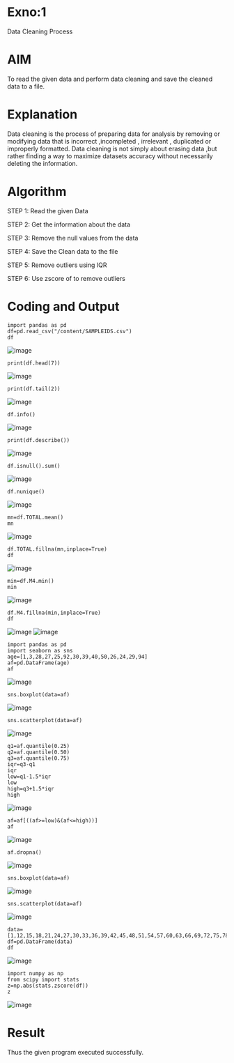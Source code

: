 # Exno:1
Data Cleaning Process

# AIM
To read the given data and perform data cleaning and save the cleaned data to a file.

# Explanation
Data cleaning is the process of preparing data for analysis by removing or modifying data that is incorrect ,incompleted , irrelevant , duplicated or improperly formatted. Data cleaning is not simply about erasing data ,but rather finding a way to maximize datasets accuracy without necessarily deleting the information.

# Algorithm
STEP 1: Read the given Data

STEP 2: Get the information about the data

STEP 3: Remove the null values from the data

STEP 4: Save the Clean data to the file

STEP 5: Remove outliers using IQR

STEP 6: Use zscore of to remove outliers

# Coding and Output

```
import pandas as pd
df=pd.read_csv("/content/SAMPLEIDS.csv")
df
```
![image](https://github.com/Sangavi-suresh/exno1/assets/118541861/ab31b7f2-bdf4-4c88-b5c5-5cba0e994202)

```
print(df.head(7))
```
![image](https://github.com/Sangavi-suresh/exno1/assets/118541861/690fae64-e0e2-4a0b-a70d-e720fe6862c6)

```
print(df.tail(2))
```
![image](https://github.com/Sangavi-suresh/exno1/assets/118541861/97015bba-e2eb-4cfd-b734-dd299509abac)

```
df.info()
```
![image](https://github.com/Sangavi-suresh/exno1/assets/118541861/322e58de-9f38-4ec5-a6a2-2f8a92880ddb)


```
print(df.describe())
```
![image](https://github.com/Sangavi-suresh/exno1/assets/118541861/e44467ab-c889-450c-a1b0-8d9ccda2edab)


```
df.isnull().sum()
```
![image](https://github.com/Sangavi-suresh/exno1/assets/118541861/446fcecf-541b-44f8-9567-5ae3671e8274)

```
df.nunique()
```
![image](https://github.com/Sangavi-suresh/exno1/assets/118541861/19a4e3ee-121e-4e24-902b-1c4d1dfb9310)


```
mn=df.TOTAL.mean()
mn
```
![image](https://github.com/Sangavi-suresh/exno1/assets/118541861/76fe5bec-f4f0-4854-9ed8-156b818c652d)


```
df.TOTAL.fillna(mn,inplace=True)
df
```
![image](https://github.com/Sangavi-suresh/exno1/assets/118541861/a542ae2e-9cf3-4812-bb87-e771629ea27b)

```
min=df.M4.min()
min
```
![image](https://github.com/Sangavi-suresh/exno1/assets/118541861/79200c1d-b9e6-470b-895f-15e8cb4a3cf4)


```
df.M4.fillna(min,inplace=True)
df
```
![image](https://github.com/Sangavi-suresh/exno1/assets/118541861/cc35123a-d6f6-47cb-b750-7236662c969a)
![image](https://github.com/Sangavi-suresh/exno1/assets/118541861/61d393d4-fbd1-408b-bd9b-77f692dda4dd)

```
import pandas as pd
import seaborn as sns
age=[1,3,28,27,25,92,30,39,40,50,26,24,29,94]
af=pd.DataFrame(age)
af
```
![image](https://github.com/Sangavi-suresh/exno1/assets/118541861/aa1646d0-c884-4a8e-89de-c7f4dc067922)


```
sns.boxplot(data=af)
```
![image](https://github.com/Sangavi-suresh/exno1/assets/118541861/9eb34ffe-9d31-4693-802c-601999e73492)

```
sns.scatterplot(data=af)
```
![image](https://github.com/Sangavi-suresh/exno1/assets/118541861/2d7e4831-2dce-43fa-8351-fd92d8929e38)


```
q1=af.quantile(0.25)
q2=af.quantile(0.50)
q3=af.quantile(0.75)
iqr=q3-q1
iqr
low=q1-1.5*iqr
low
high=q3+1.5*iqr
high
```
![image](https://github.com/Sangavi-suresh/exno1/assets/118541861/473e6703-c66d-4fef-b272-463b6936a359)

```
af=af[((af>=low)&(af<=high))]
af
```
![image](https://github.com/Sangavi-suresh/exno1/assets/118541861/5f7363db-634b-4087-890f-b844f9ddd10e)


```
af.dropna()
```
![image](https://github.com/Sangavi-suresh/exno1/assets/118541861/20de3f01-d8c8-41cc-99a1-86e8e73f829e)

```
sns.boxplot(data=af)
```
![image](https://github.com/Sangavi-suresh/exno1/assets/118541861/c742661c-d7f4-418f-868d-1e5f471f02d3)

```
sns.scatterplot(data=af)
```

![image](https://github.com/Sangavi-suresh/exno1/assets/118541861/60149721-d0a9-42d7-8787-f35736864149)

```
data=[1,12,15,18,21,24,27,30,33,36,39,42,45,48,51,54,57,60,63,66,69,72,75,78,81,84,87,90,93,96,99,102,105]
df=pd.DataFrame(data)
df
```
![image](https://github.com/Sangavi-suresh/exno1/assets/118541861/38bd5317-4adb-456a-afad-95bc6b7baa5b)

```
import numpy as np
from scipy import stats
z=np.abs(stats.zscore(df))
z
```
![image](https://github.com/Sangavi-suresh/exno1/assets/118541861/4665d2e4-ec15-4f82-9967-7ebef1281c85)






# Result
     
Thus the given program executed successfully.
